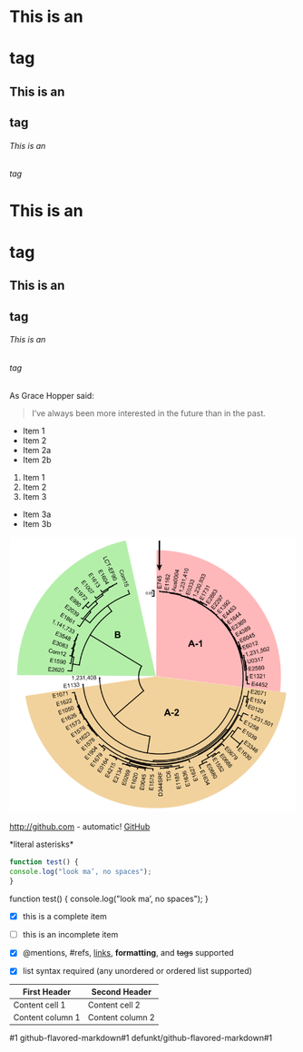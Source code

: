 # This is an <h1> tag
## This is an <h2> tag
###### This is an <h6> tag

# This is an <h1> tag
## This is an <h2> tag
###### This is an <h6> tag

As Grace Hopper said:
> I’ve always been more interested
> in the future than in the past.

* Item 1
* Item 2
* Item 2a
* Item 2b

1. Item 1
2. Item 2
3. Item 3
* Item 3a
* Item 3b

![Test image](https://github.com/ljmesi/Genome_analysis/blob/master/images/test.png)

http://github.com - automatic!
[GitHub](http://github.com)

\*literal asterisks\*

```javascript
function test() {
console.log("look ma’, no spaces");
}
```

function test() {
console.log("look ma’, no spaces");
}

- [x] this is a complete item
- [ ] this is an incomplete item
- [x] @mentions, #refs, [links](),
**formatting**, and <del>tags</del>
supported
- [x] list syntax required (any
unordered or ordered list
supported)


First Header | Second Header
------------ | -------------
Content cell 1 | Content cell 2
Content column 1 | Content column 2

#1
github-flavored-markdown#1
defunkt/github-flavored-markdown#1
